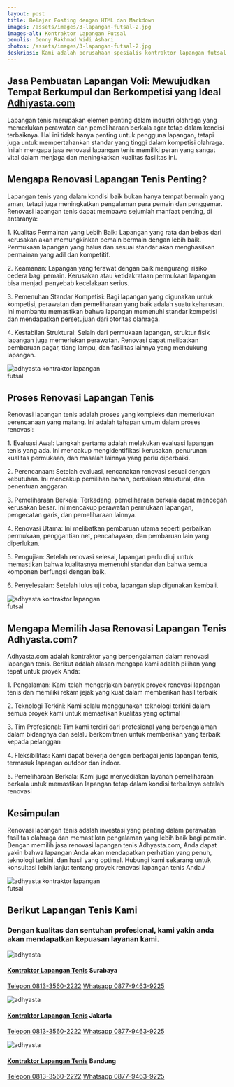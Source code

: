 ```yaml
---
layout: post
title: Belajar Posting dengan HTML dan Markdown
images: /assets/images/3-lapangan-futsal-2.jpg
images-alt: Kontraktor Lapangan Futsal
penulis: Denny Rakhmad Widi Ashari
photos: /assets/images/3-lapangan-futsal-2.jpg
deskripsi: Kami adalah perusahaan spesialis kontraktor lapangan futsal dengan pengalaman telah melayani 100 lebih konsumen dalam segala pekerjaan, baik dalam konstruksi pembuatan lapangan futsal maupun pembuatan lantai lapangan futsal. suatu keniscayaan apabila anda menyerahkan pekerjaan proyek pembuat lapangan futsal kepada kami
---
```

<section class="features11 cid-rravbvzsVT" id="features11-5">
    <div class="container">
        <div class="col-md-12">
            <div class="media-container-row">
                <div class=" align-left aside-content">
                    <h2 class="mbr-title pt-2 mbr-fonts-style display-2">
                        Jasa Pembuatan Lapangan Voli: Mewujudkan Tempat Berkumpul dan Berkompetisi yang Ideal <a href="/produk/spesialis-lapangan-futsal/">Adhiyasta.com</a>
                    </h2>
                    <div class="mbr-section-text">
                        <p class="mbr-text mb-5 pt-3 mbr-light mbr-fonts-style display-5">
                            Lapangan tenis merupakan elemen penting dalam industri olahraga yang memerlukan perawatan dan pemeliharaan berkala agar tetap dalam kondisi terbaiknya. Hal ini tidak hanya penting untuk pengguna lapangan, tetapi juga untuk mempertahankan standar yang tinggi dalam kompetisi olahraga. Inilah mengapa jasa renovasi lapangan tenis memiliki peran yang sangat vital dalam menjaga dan meningkatkan kualitas fasilitas ini.
                        </p>
                    <h2 class="mbr-title pt-2 mbr-fonts-style display-2">
                    Mengapa Renovasi Lapangan Tenis Penting?
                     </h2>
                        <p class="mbr-text mb-5 pt-3 mbr-light mbr-fonts-style display-5">
                           Lapangan tenis yang dalam kondisi baik bukan hanya tempat bermain yang aman, tetapi juga meningkatkan pengalaman para pemain dan penggemar. Renovasi lapangan tenis dapat membawa sejumlah manfaat penting, di antaranya:
                        </p>
                        <p class="mbr-text mb-5 pt-3 mbr-light mbr-fonts-style display-5">
                            1. Kualitas Permainan yang Lebih Baik: Lapangan yang rata dan bebas dari kerusakan akan memungkinkan pemain bermain dengan lebih baik. Permukaan lapangan yang halus dan sesuai standar akan menghasilkan permainan yang adil dan kompetitif.
                        </p>
                        <p class="mbr-text mb-5 pt-3 mbr-light mbr-fonts-style display-5">
                            2. Keamanan: Lapangan yang terawat dengan baik mengurangi risiko cedera bagi pemain. Kerusakan atau ketidakrataan permukaan lapangan bisa menjadi penyebab kecelakaan serius.
                        </p>
                        <p class="mbr-text mb-5 pt-3 mbr-light mbr-fonts-style display-5">
                            3. Pemenuhan Standar Kompetisi: Bagi lapangan yang digunakan untuk kompetisi, perawatan dan pemeliharaan yang baik adalah suatu keharusan. Ini membantu memastikan bahwa lapangan memenuhi standar kompetisi dan mendapatkan persetujuan dari otoritas olahraga.
                        </p>
                        <p class="mbr-text mb-5 pt-3 mbr-light mbr-fonts-style display-5">
                           4. Kestabilan Struktural: Selain dari permukaan lapangan, struktur fisik lapangan juga memerlukan perawatan. Renovasi dapat melibatkan pembaruan pagar, tiang lampu, dan fasilitas lainnya yang mendukung lapangan.
                        </p>
                        <div class="mbr-figure m-auto" style="width: 50%;">
                            <img src="/assets/images/kontraktor-lapangan-futsal.webp" alt="adhyasta kontraktor lapangan futsal" title="adhyasta kontraktor lapangan futsal">
                        </div>
                    </div>
                </div>
            </div>
        </div>
    </div>
    <div class="container">
        <div class="col-md-12">
            <div class="media-container-row">
                <div class=" align-left aside-content">
                    <h2 class="mbr-title pt-2 mbr-fonts-style display-2">
                        Proses Renovasi Lapangan Tenis
                    </h2>
                    <div class="mbr-section-text">
                        <p class="mbr-text mb-5 pt-3 mbr-light mbr-fonts-style display-5">
                            Renovasi lapangan tenis adalah proses yang kompleks dan memerlukan perencanaan yang matang. Ini adalah tahapan umum dalam proses renovasi:
                        </p>
                        <p class="mbr-text mb-5 pt-3 mbr-light mbr-fonts-style display-5">
                            1. Evaluasi Awal: Langkah pertama adalah melakukan evaluasi lapangan tenis yang ada. Ini mencakup mengidentifikasi kerusakan, penurunan kualitas permukaan, dan masalah lainnya yang perlu diperbaiki.
                        </p>
                        <p class="mbr-text mb-5 pt-3 mbr-light mbr-fonts-style display-5">
                            2. Perencanaan: Setelah evaluasi, rencanakan renovasi sesuai dengan kebutuhan. Ini mencakup pemilihan bahan, perbaikan struktural, dan penentuan anggaran.
                        </p>
                        <p class="mbr-text mb-5 pt-3 mbr-light mbr-fonts-style display-5">
                            3. Pemeliharaan Berkala: Terkadang, pemeliharaan berkala dapat mencegah kerusakan besar. Ini mencakup perawatan permukaan lapangan, pengecatan garis, dan pemeliharaan lainnya.
                        </p>
                        <p class="mbr-text mb-5 pt-3 mbr-light mbr-fonts-style display-5">
                            4. Renovasi Utama: Ini melibatkan pembaruan utama seperti perbaikan permukaan, penggantian net, pencahayaan, dan pembaruan lain yang diperlukan.
                        </p>
                        <p class="mbr-text mb-5 pt-3 mbr-light mbr-fonts-style display-5">
                            5. Pengujian: Setelah renovasi selesai, lapangan perlu diuji untuk memastikan bahwa kualitasnya memenuhi standar dan bahwa semua komponen berfungsi dengan baik.
                        </p>
                        <p class="mbr-text mb-5 pt-3 mbr-light mbr-fonts-style display-5">
                           6. Penyelesaian: Setelah lulus uji coba, lapangan siap digunakan kembali.
                        </p>
                        <div class="mbr-figure m-auto" style="width: 50%;">
                            <img src="/assets/images/kontraktor-lapangan-futsal.webp" alt="adhyasta kontraktor lapangan futsal" title="adhyasta kontraktor lapangan futsal">
                        </div>
                    </div>
                </div>
            </div>
        </div>
    </div>
    <div class="container">
        <div class="col-md-12">
            <div class="media-container-row">
                <div class=" align-left aside-content">
                    <h2 class="mbr-title pt-2 mbr-fonts-style display-2">
                        Mengapa Memilih Jasa Renovasi Lapangan Tenis Adhyasta.com?
                    </h2>
                    <div class="mbr-section-text">
                        <p class="mbr-text mb-5 pt-3 mbr-light mbr-fonts-style display-5">
                           Adhyasta.com adalah kontraktor yang berpengalaman dalam renovasi lapangan tenis. Berikut adalah alasan mengapa kami adalah pilihan yang tepat untuk proyek Anda:
                        </p>
                        <p class="mbr-text mb-5 pt-3 mbr-light mbr-fonts-style display-5">
                           1. Pengalaman: Kami telah mengerjakan banyak proyek renovasi lapangan tenis dan memiliki rekam jejak yang kuat dalam memberikan hasil terbaik
                        </p>
                        <p class="mbr-text mb-5 pt-3 mbr-light mbr-fonts-style display-5">
                            2. Teknologi Terkini: Kami selalu menggunakan teknologi terkini dalam semua proyek kami untuk memastikan kualitas yang optimal
                        </p>
                        <p class="mbr-text mb-5 pt-3 mbr-light mbr-fonts-style display-5">
                           3. Tim Profesional: Tim kami terdiri dari profesional yang berpengalaman dalam bidangnya dan selalu berkomitmen untuk memberikan yang terbaik kepada pelanggan
                        </p>
                        <p class="mbr-text mb-5 pt-3 mbr-light mbr-fonts-style display-5">
                            4. Fleksibilitas: Kami dapat bekerja dengan berbagai jenis lapangan tenis, termasuk lapangan outdoor dan indoor.
                        </p>
                        <p class="mbr-text mb-5 pt-3 mbr-light mbr-fonts-style display-5">
                            5. Pemeliharaan Berkala: Kami juga menyediakan layanan pemeliharaan berkala untuk memastikan lapangan tetap dalam kondisi terbaiknya setelah renovasi
                        </p>
                        <h2 class="mbr-title pt-2 mbr-fonts-style display-2">
                        Kesimpulan
                        </h2>
                        <p class="mbr-text mb-5 pt-3 mbr-light mbr-fonts-style display-5">
                           Renovasi lapangan tenis adalah investasi yang penting dalam perawatan fasilitas olahraga dan memastikan pengalaman yang lebih baik bagi pemain. Dengan memilih jasa renovasi lapangan tenis Adhyasta.com, Anda dapat yakin bahwa lapangan Anda akan mendapatkan perhatian yang penuh, teknologi terkini, dan hasil yang optimal. Hubungi kami sekarang untuk konsultasi lebih lanjut tentang proyek renovasi lapangan tenis Anda./
                        </p>
                        <div class="mbr-figure m-auto" style="width: 50%;">
                            <img src="/assets/images/kontraktor-lapangan-futsal.webp" alt="adhyasta kontraktor lapangan futsal" title="adhyasta kontraktor lapangan futsal">
                        </div>
                    </div>
                </div>
            </div>
        </div>
    </div>
</section>
<section class="features15 cid-rr5Cowf967" id="features15-e">
    <div class="container">
        <h2 class="mbr-section-title pb-3 align-center mbr-fonts-style display-2">
            Berikut Lapangan Tenis Kami
        </h2>
        <h3 class="mbr-section-subtitle display-5 align-center mbr-fonts-style">
            Dengan kualitas dan sentuhan profesional, kami yakin anda akan mendapatkan kepuasan layanan kami.
        </h3>
        <div class="media-container-row container pt-5 mt-2">
            <div class="col-12 col-md-6 mb-4 col-lg-4">
                <div class="card flip-card p-5 align-center">
                    <div class="card-front card_cont">
                        <img src="/assets/images/8-lapangan-tenis-2.jpg" alt="adhyasta">
                    </div>
                    <div class="card_back card_cont">
                        <h4 class="card-title display-5 py-2 mbr-fonts-style">
                            <a href="/produk/spesialis-lapangan-tenis/">Kontraktor Lapangan Tenis</a> Surabaya
                        </h4>
                        <p class="mbr-text mbr-fonts-style display-7">
                            <a class="btn btn-primary display-4" href="tel:+6281335602222">Telepon 0813-3560-2222</a>
                            <a class="btn btn-primary display-4" href="https://api.whatsapp.com/send?text=Hallo%20Adhyasta.com%20(Nama)%20(Alamat)%20&amp;phone=6287794639225">Whatsapp 0877-9463-9225</a>
                        </p>
                    </div>
                </div>
            </div>
            <div class="col-12 col-md-6 mb-4 col-lg-4">
                <div class="card flip-card p-5 align-center">
                    <div class="card-front card_cont">
                        <img src="/assets/images/8-lapangan-tenis-3.jpg" alt="adhyasta">
                    </div>
                    <div class="card_back card_cont">
                        <h4 class="card-title py-2 mbr-fonts-style display-5">
                            <a href="/produk/spesialis-lapangan-tenis/">Kontraktor Lapangan Tenis</a> Jakarta
                        </h4>
                        <p class="mbr-text mbr-fonts-style display-7">
                            <a class="btn btn-primary display-4" href="tel:+6281335602222">Telepon 0813-3560-2222</a>
                            <a class="btn btn-primary display-4" href="https://api.whatsapp.com/send?text=Hallo%20Adhyasta.com%20(Nama)%20(Alamat)%20&amp;phone=6287794639225">Whatsapp 0877-9463-9225</a>
                        </p>
                    </div>
                </div>
            </div>
            <div class="col-12 col-md-6 mb-4 col-lg-4">
                <div class="card flip-card p-5 align-center">
                    <div class="card-front card_cont">
                        <img src="/assets/images/8-lapangan-tenis-4.jpg" alt="adhyasta">
                    </div>
                    <div class="card_back card_cont">
                        <h4 class="card-title py-2 mbr-fonts-style display-5">
                            <a href="/produk/spesialis-lapangan-tenis/">Kontraktor Lapangan Tenis</a> Bandung
                        </h4>
                        <p class="mbr-text mbr-fonts-style display-7">
                            <a class="btn btn-primary display-4" href="tel:+6281335602222">Telepon 0813-3560-2222</a>
                            <a class="btn btn-primary display-4" href="https://api.whatsapp.com/send?text=Hallo%20Adhyasta.com%20(Nama)%20(Alamat)%20&amp;phone=6287794639225">Whatsapp 0877-9463-9225</a>
                        </p>
                    </div>
                </div>
            </div>
        </div>
    </div>
</section>
